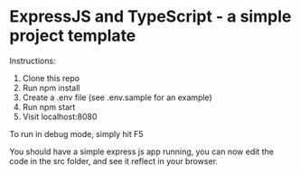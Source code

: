 # ExpressJS and TypeScript - a simple project template

Instructions:

1. Clone this repo
2. Run npm install
3. Create a .env file (see .env.sample for an example)
4. Run npm start
5. Visit localhost:8080

To run in debug mode, simply hit F5

You should have a simple express js app running, you can now edit the code in the src folder, and see it reflect in your browser.